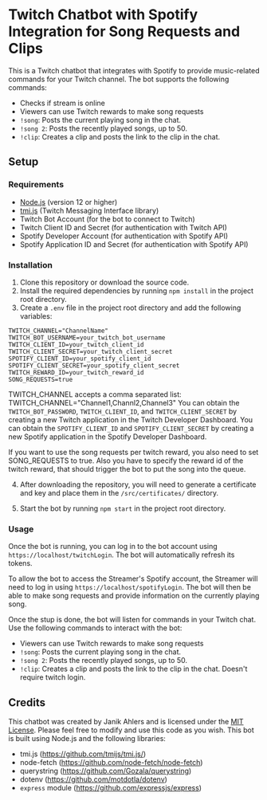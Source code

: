 # Twitch Chatbot with Spotify Integration for Song Requests and Clips

This is a Twitch chatbot that integrates with Spotify to provide music-related commands for your Twitch channel. The bot supports the following commands:

- Checks if stream is online
- Viewers can use Twitch rewards to make song requests
- `!song`: Posts the current playing song in the chat.
- `!song 2`: Posts the recently played songs, up to 50.
- `!clip`: Creates a clip and posts the link to the clip in the chat.

## Setup

### Requirements

- [Node.js](https://nodejs.org/) (version 12 or higher)
- [tmi.js](https://github.com/tmijs/tmi.js) (Twitch Messaging Interface library)
- Twitch Bot Account (for the bot to connect to Twitch)
- Twitch Client ID and Secret (for authentication with Twitch API)
- Spotify Developer Account (for authentication with Spotify API)
- Spotify Application ID and Secret (for authentication with Spotify API)

### Installation

1. Clone this repository or download the source code.
2. Install the required dependencies by running `npm install` in the project root directory.
3. Create a `.env` file in the project root directory and add the following variables:

```
TWITCH_CHANNEL="ChannelName"
TWITCH_BOT_USERNAME=your_twitch_bot_username
TWITCH_CLIENT_ID=your_twitch_client_id
TWITCH_CLIENT_SECRET=your_twitch_client_secret
SPOTIFY_CLIENT_ID=your_spotify_client_id
SPOTIFY_CLIENT_SECRET=your_spotify_client_secret
TWITCH_REWARD_ID=your_twitch_reward_id
SONG_REQUESTS=true
```

TWITCH_CHANNEL accepts a comma separated list: TWITCH_CHANNEL="Channel1,Channl2,Channel3"
You can obtain the `TWITCH_BOT_PASSWORD`, `TWITCH_CLIENT_ID`, and `TWITCH_CLIENT_SECRET` by creating a new Twitch application in the Twitch Developer Dashboard. You can obtain the `SPOTIFY_CLIENT_ID` and `SPOTIFY_CLIENT_SECRET` by creating a new Spotify application in the Spotify Developer Dashboard.

If you want to use the song requests per twitch reward, you also need to set SONG_REQUESTS to true.
Also you have to specify the reward id of the twitch reward, that should trigger the bot to put the song into the queue.

4. After downloading the repository, you will need to generate a certificate and key and place them in the `/src/certificates/` directory.

5. Start the bot by running `npm start` in the project root directory.

### Usage

Once the bot is running, you can log in to the bot account using `https://localhost/twitchLogin`. The bot will automatically refresh its tokens.

To allow the bot to access the Streamer's Spotify account, the Streamer will need to log in using `https://localhost/spotifyLogin`.
The bot will then be able to make song requests and provide information on the currently playing song.

Once the stup is done, the bot will listen for commands in your Twitch chat. Use the following commands to interact with the bot:
- Viewers can use Twitch rewards to make song requests
- `!song`: Posts the current playing song in the chat.
- `!song 2`: Posts the recently played songs, up to 50.
- `!clip`: Creates a clip and posts the link to the clip in the chat. Doesn't require twitch login.

## Credits

This chatbot was created by Janik Ahlers and is licensed under the [MIT License](LICENSE). Please feel free to modify and use this code as you wish.
This bot is built using Node.js and the following libraries:

- tmi.js (https://github.com/tmijs/tmi.js/)
- node-fetch (https://github.com/node-fetch/node-fetch)
- querystring (https://github.com/Gozala/querystring)
- dotenv (https://github.com/motdotla/dotenv)
- `express` module (https://github.com/expressjs/express)
